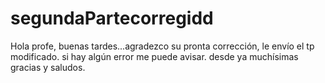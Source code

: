 # segundaPartecorregidd
Hola profe, buenas tardes...agradezco su pronta corrección, le envío el tp modificado. si hay algún error me puede avisar. desde ya muchísimas gracias y saludos.
